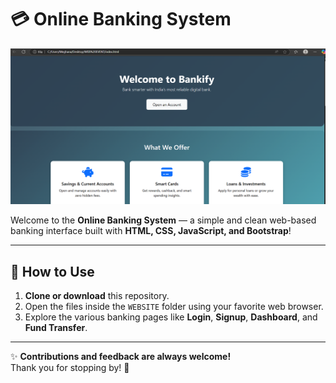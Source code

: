 # 💳 Online Banking System

![Screenshot of Online Banking System](WEBSITE/images/img1.png)

Welcome to the **Online Banking System** — a simple and clean web-based banking interface built with **HTML, CSS, JavaScript, and Bootstrap**!  

---

## 🚀 How to Use

1. **Clone or download** this repository.  
2. Open the files inside the `WEBSITE` folder using your favorite web browser.  
3. Explore the various banking pages like **Login**, **Signup**, **Dashboard**, and **Fund Transfer**.

---

✨ **Contributions and feedback are always welcome!**  
Thank you for stopping by! 🙏

